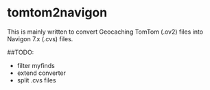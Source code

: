 tomtom2navigon
==============

This is mainly written to convert Geocaching TomTom (.ov2) files into Navigon 7.x (.cvs) files.

##TODO:
- filter myfinds
- extend converter 
- split .cvs files
